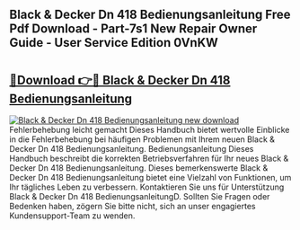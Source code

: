 ## Black & Decker Dn 418 Bedienungsanleitung Free Pdf Download - Part-7s1 New Repair Owner Guide - User Service Edition 0VnKW

# <h2><a href="http://df3dc2.blite.top/?on=Black+%26+Decker+Dn+418+Bedienungsanleitung">🔗Download 👉🔴 Black & Decker Dn 418 Bedienungsanleitung</a></h2>

[![Black & Decker Dn 418 Bedienungsanleitung new download](https://i.imgur.com/lujVjoI.png)](http://df3dc2.blite.top/?on=Black+%26+Decker+Dn+418+Bedienungsanleitung)
Fehlerbehebung leicht gemacht Dieses Handbuch bietet wertvolle Einblicke in die Fehlerbehebung bei häufigen Problemen mit Ihrem neuen Black & Decker Dn 418 Bedienungsanleitung. Bedienungsanleitung Dieses Handbuch beschreibt die korrekten Betriebsverfahren für Ihr neues Black & Decker Dn 418 Bedienungsanleitung. Dieses bemerkenswerte Black & Decker Dn 418 Bedienungsanleitung bietet eine Vielzahl von Funktionen, um Ihr tägliches Leben zu verbessern. Kontaktieren Sie uns für Unterstützung Black & Decker Dn 418 BedienungsanleitungD. Sollten Sie Fragen oder Bedenken haben, zögern Sie bitte nicht, sich an unser engagiertes Kundensupport-Team zu wenden.
